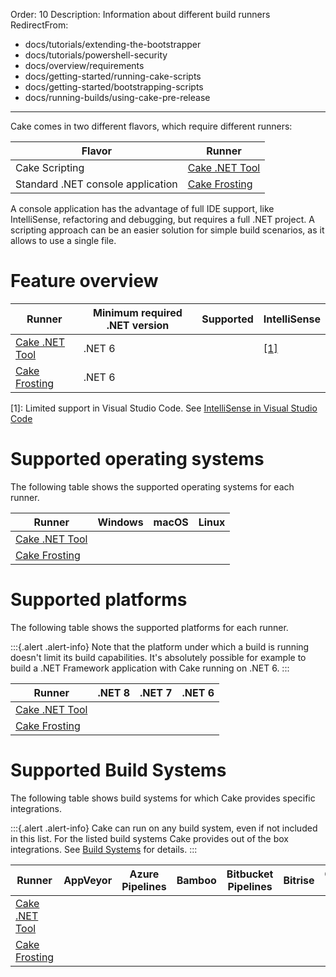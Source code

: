 Order: 10
Description: Information about different build runners
RedirectFrom:
  - docs/tutorials/extending-the-bootstrapper
  - docs/tutorials/powershell-security
  - docs/overview/requirements
  - docs/getting-started/running-cake-scripts
  - docs/getting-started/bootstrapping-scripts
  - docs/running-builds/using-cake-pre-release
---

Cake comes in two different flavors, which require different runners:

| Flavor | Runner |
|-|-|
| Cake Scripting | [Cake .NET Tool] |
| Standard .NET console application | [Cake Frosting] |

A console application has the advantage of full IDE support, like IntelliSense, refactoring and debugging, but requires a full .NET project.
A scripting approach can be an easier solution for simple build scenarios, as it allows to use a single file.

# Feature overview

| Runner | Minimum required .NET version  | Supported | IntelliSense |
|-|-|-|-|
| [Cake .NET Tool] | .NET 6 | <i class="fa-solid fa-check" style="color:green"></i> | <i class="fa-solid fa-check" style="color:orange"></i> [[1]](#1) |
| [Cake Frosting] | .NET 6 | <i class="fa-solid fa-check" style="color:green"></i> | <i class="fa-solid fa-check" style="color:green"></i> |

<a id="1"></a>
[1]: Limited support in Visual Studio Code. See [IntelliSense in Visual Studio Code]

# Supported operating systems

The following table shows the supported operating systems for each runner.

| Runner                           | Windows | macOS | Linux |
|----------------------------------|---------|-------|-------|
| [Cake .NET Tool]                 | <i class="fa-solid fa-check" style="color:green"></i> | <i class="fa-solid fa-check" style="color:green"></i> | <i class="fa-solid fa-check" style="color:green"></i> |
| [Cake Frosting]                  | <i class="fa-solid fa-check" style="color:green"></i> | <i class="fa-solid fa-check" style="color:green"></i> | <i class="fa-solid fa-check" style="color:green"></i> |

# Supported platforms

The following table shows the supported platforms for each runner.

:::{.alert .alert-info}
Note that the platform under which a build is running doesn't limit its build capabilities.
It's absolutely possible for example to build a .NET Framework application with Cake running on .NET 6.
:::

| Runner                           | .NET 8 | .NET 7 | .NET 6 |
|----------------------------------|--------|--------|--------|
| [Cake .NET Tool]                 | <i class="fa-solid fa-check" style="color:green"></i> | <i class="fa-solid fa-check" style="color:green"></i> | <i class="fa-solid fa-check" style="color:green"></i> |
| [Cake Frosting]                  | <i class="fa-solid fa-check" style="color:green"></i> | <i class="fa-solid fa-check" style="color:green"></i> | <i class="fa-solid fa-check" style="color:green"></i> |

# Supported Build Systems

The following table shows build systems for which Cake provides specific integrations.

:::{.alert .alert-info}
Cake can run on any build system, even if not included in this list.
For the listed build systems Cake provides out of the box integrations.
See [Build Systems](/docs/integrations/build-systems/) for details.
:::

| Runner                           | AppVeyor | Azure Pipelines | Bamboo | Bitbucket Pipelines | Bitrise | Continua CI | GitHub Actions | GitLab CI | GoCD | Jenkins | MyGet | TeamCity | TravisCI |
|----------------------------------| - | - | - | - | - | - | - | - | - | - | - | - | - |
| [Cake .NET Tool]                 | <i class="fa-solid fa-check" style="color:green"></i> | <i class="fa-solid fa-check" style="color:green"></i> | <i class="fa-solid fa-check" style="color:green"></i> | <i class="fa-solid fa-check" style="color:green"></i> | <i class="fa-solid fa-check" style="color:green"></i> | <i class="fa-solid fa-check" style="color:green"></i> | <i class="fa-solid fa-check" style="color:green"></i> | <i class="fa-solid fa-check" style="color:green"></i> | <i class="fa-solid fa-check" style="color:green"></i> | <i class="fa-solid fa-check" style="color:green"></i> | <i class="fa-solid fa-check" style="color:green"></i> | <i class="fa-solid fa-check" style="color:green"></i> | <i class="fa-solid fa-check" style="color:green"></i> |
| [Cake Frosting]                  | <i class="fa-solid fa-check" style="color:green"></i> | <i class="fa-solid fa-check" style="color:green"></i> | <i class="fa-solid fa-check" style="color:green"></i> | <i class="fa-solid fa-check" style="color:green"></i> | <i class="fa-solid fa-check" style="color:green"></i> | <i class="fa-solid fa-check" style="color:green"></i> | <i class="fa-solid fa-check" style="color:green"></i> | <i class="fa-solid fa-check" style="color:green"></i> | <i class="fa-solid fa-check" style="color:green"></i> | <i class="fa-solid fa-check" style="color:green"></i> | <i class="fa-solid fa-check" style="color:green"></i> | <i class="fa-solid fa-check" style="color:green"></i> | <i class="fa-solid fa-check" style="color:green"></i> |

[Cake .NET Tool]: dotnet-tool
[Cake Frosting]: cake-frosting
[Cake runner for .NET Framework]: cake-runner-for-dotnet-framework
[Cake runner for .NET Core]: cake-runner-for-dotnet-core
[IntelliSense in Visual Studio Code]: /docs/integrations/editors/vscode/intellisense
